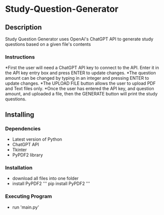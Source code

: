 # Study-Question-Generator

## Description
Study Question Generator uses OpenAi's ChatGPT API to generate study questions based on a given file's contents

### Instructions
*First the user will need a ChatGPT API key to connect to the API. Enter it in the API key entry box and press ENTER to update changes.
*The question amount can be changed by typing in an integer and pressing ENTER to update changes.
*The UPLOAD FILE button allows the user to upload PDF and Text files only.
*Once the user has entered the API key, and question amount, and uploaded a file, then the GENERATE button will print the study questions.

## Installing

### Dependencies
* Latest version of Python
* ChatGPT API
* Tkinter
* PyPDF2 library

### Installation
* download all files into one folder
* install PyPDF2
'''
pip install PyPDF2
'''

### Executing Program
* run 'main.py'


  
  

